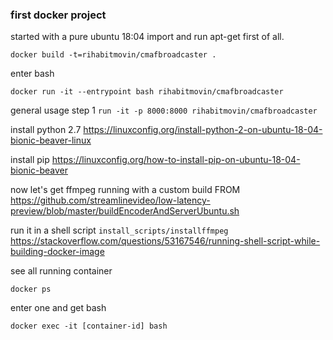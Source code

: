 
### first docker project

started with a pure ubuntu 18:04 import and run apt-get first of all.

`docker build -t=rihabitmovin/cmafbroadcaster .`

enter bash

`docker run -it --entrypoint bash rihabitmovin/cmafbroadcaster`

general usage step 1
`run -it -p 8000:8000 rihabitmovin/cmafbroadcaster`

install python 2.7
https://linuxconfig.org/install-python-2-on-ubuntu-18-04-bionic-beaver-linux

install pip
https://linuxconfig.org/how-to-install-pip-on-ubuntu-18-04-bionic-beaver

now let's get ffmpeg running with a custom build FROM
https://github.com/streamlinevideo/low-latency-preview/blob/master/buildEncoderAndServerUbuntu.sh

run it in a shell script `install_scripts/installffmpeg`
https://stackoverflow.com/questions/53167546/running-shell-script-while-building-docker-image

see all running container

`docker ps`

enter one and get bash

`docker exec -it [container-id] bash`
